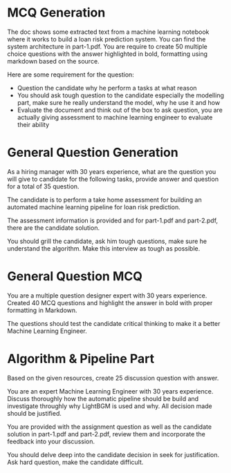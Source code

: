 # MCQ Generation

The doc shows some extracted text from a machine learning notebook where it works to build a loan risk prediction system. You can find the system architecture in part-1.pdf.
You are require to create 50 multiple choice questions with the answer highlighted in bold, formatting using markdown based on the source.

Here are some requirement for the question:

- Question the candidate why he perform a tasks at what reason
- You should ask tough question to the candidate especially the modelling part, make sure he really understand the model, why he use it and how
- Evaluate the document and think out of the box to ask question, you are actually giving assessment to machine learning engineer to evaluate their ability       

# General Question Generation

As a hiring manager with 30 years experience, what are the question you will give to candidate for the following tasks, provide answer and question for a total of 35 question.

The candidate is to perform a take home assessment for building an automated machine learning pipeline for loan risk prediction.

The assessment information is provided and for part-1.pdf and part-2.pdf, there are the candidate solution.

You should grill the candidate, ask him tough questions, make sure he understand the algorithm. Make this interview as tough as possible.

# General Question MCQ

You are a multiple question designer expert with 30 years experience. Created 40 MCQ questions and highlight the answer in bold with proper formatting in Markdown.

The questions should test the candidate critical thinking to make it a better Machine Learning Engineer.

# Algorithm & Pipeline Part

Based on the given resources, create 25 discussion question with answer.

You are an expert Machine Learning Engineer with 30 years experience. Discuss thoroughly how the automatic pipeline should be build and investigate throughly why LightBGM is used and why. All decision made should be justified. 

You are provided with the assignment question as well as the candidate solution in part-1.pdf and part-2.pdf, review them and incorporate the feedback into your discussion.

You should delve deep into the candidate decision in seek for justification. Ask hard question, make the candidate difficult.